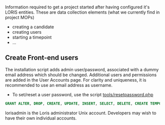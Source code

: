 Information required to get a project started after having configured it's LORIS entities. These are data collection elements (what we currently find in project MOPs)

- creating a candidate
- creating users
- starting a timepoint
- ...

## Create Front-end users

The installation script adds admin user/password, associated with a dummy email address which should be changed. Additional users and permissions are added in the User Accounts page. For clarity and uniqueness, it is recommended to use an email address as username.  

* To set/reset a user password, use the script [tools/resetpassword.php](https://github.com/aces/Loris/blob/main/tools/resetpassword.php)  

```SQL
GRANT ALTER, DROP, CREATE, UPDATE, INSERT, SELECT, DELETE, CREATE TEMPORARY TABLES, LOCK TABLES  on $dbname.* to 'lorisDBadmin'@'$dbhost' IDENTIFIED BY '$newpassword' WITH GRANT OPTION ;
```

lorisadmin is the Loris administrator Unix account. Developers may wish to have their own individual accounts.